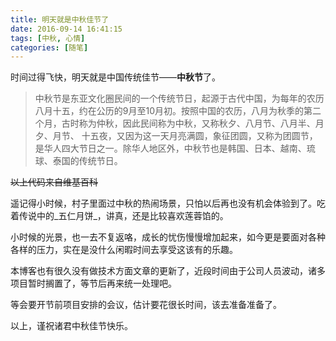 ```yaml
---
title: 明天就是中秋佳节了
date: 2016-09-14 16:41:15
tags: [中秋, 心情]
categories: [随笔]
---
```


时间过得飞快，明天就是中国传统佳节——**中秋节**了。

<!--more-->

> 中秋节是东亚文化圈民间的一个传统节日，起源于古代中国，为每年的农历八月十五，约在公历的9月至10月初。按照中国的农历，八月为秋季的第二个月，古时称为仲秋，因此民间称为中秋，又称秋夕、八月节、八月半、月夕、月节、 十五夜，又因为这一天月亮满圆，象征团圆，又称为团圆节，是华人四大节日之一。除华人地区外，中秋节也是韩国、日本、越南、琉球、泰国的传统节日。

~~以上代码来自维基百科~~

遥记得小时候，村子里面过中秋的热闹场景，只怕以后再也没有机会体验到了。吃着传说中的_五仁月饼_，讲真，还是比较喜欢莲蓉馅的。

小时候的光景，也一去不复返咯，成长的忧伤慢慢增加起来，如今更是要面对各种各样的压力，实在是没什么闲暇时间去享受这该有的乐趣。

本博客也有很久没有做技术方面文章的更新了，近段时间由于公司人员波动，诸多项目暂时搁置了，等节后再来统一处理吧。

等会要开节前项目安排的会议，估计要花很长时间，该去准备准备了。

以上，谨祝诸君中秋佳节快乐。
